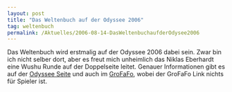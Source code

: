 ```yaml
---
layout: post
title: "Das Weltenbuch auf der Odyssee 2006"
tag: weltenbuch
permalink: /Aktuelles/2006-08-14-DasWeltenbuchaufderOdysee2006
---
```


Das Weltenbuch wird erstmalig auf der Odyssee 2006 dabei sein. Zwar bin ich nicht selber dort, aber es freut mich unheimlich das Niklas Eberhardt eine Wushu Runde auf der Doppelseite leitet. Genauer Informationen gibt es auf der [Odyssee Seite](http://www.odyssee-con.de/Spielrunden?action=form&amp;do=EventOpen&amp;id=233) und auch im [GroFaFo](http://grofafo.org/index.php/topic,28567.0.html), wobei der GroFaFo Link nichts für Spieler ist.


